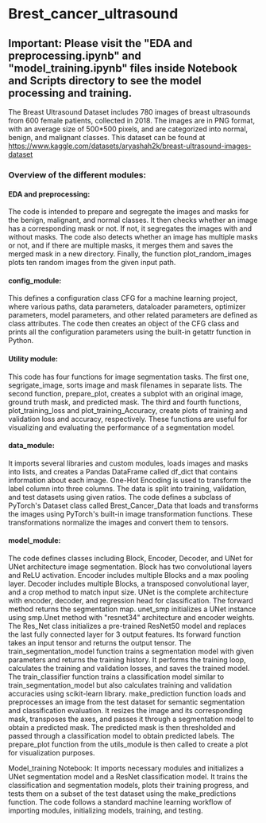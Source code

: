 # Brest_cancer_ultrasound

## Important: Please visit the "EDA and preprocessing.ipynb" and "model_training.ipynb" files inside Notebook and Scripts directory to see the model processing and training.

The Breast Ultrasound Dataset includes 780 images of breast ultrasounds from 600 female patients, collected in 2018. The images are in PNG format, with an average size of 500*500 pixels, and are categorized into normal, benign, and malignant classes.
This dataset can be found at https://www.kaggle.com/datasets/aryashah2k/breast-ultrasound-images-dataset


### Overview of the different modules:

#### EDA and preprocessing: 
The code is intended to prepare and segregate the images and masks for the benign, malignant, and normal classes. It then checks whether an image has a corresponding mask or not. If not, it segregates the images with and without masks. The code also detects whether an image has multiple masks or not, and if there are multiple masks, it merges them and saves the merged mask in a new directory. Finally, the function plot_random_images plots ten random images from the given input path.

#### config_module:
This defines a configuration class CFG for a machine learning project, where various paths, data parameters, dataloader parameters, optimizer parameters, model parameters, and other related parameters are defined as class attributes. The code then creates an object of the CFG class and prints all the configuration parameters using the built-in getattr function in Python.

#### Utility module:
This code has four functions for image segmentation tasks. The first one, segrigate_image, sorts image and mask filenames in separate lists. The second function, prepare_plot, creates a subplot with an original image, ground truth mask, and predicted mask. The third and fourth functions, plot_training_loss and plot_training_Accuracy, create plots of training and validation loss and accuracy, respectively. These functions are useful for visualizing and evaluating the performance of a segmentation model.

#### data_module:
It imports several libraries and custom modules, loads images and masks into lists, and creates a Pandas DataFrame called df_dict that contains information about each image. One-Hot Encoding is used to transform the label column into three columns. The data is split into training, validation, and test datasets using given ratios. The code defines a subclass of PyTorch's Dataset class called Brest_Cancer_Data that loads and transforms the images using PyTorch's built-in image transformation functions. These transformations normalize the images and convert them to tensors.


#### model_module:
The code defines classes including Block, Encoder, Decoder, and UNet for UNet architecture image segmentation. Block has two convolutional layers and ReLU activation. Encoder includes multiple Blocks and a max pooling layer. Decoder includes multiple Blocks, a transposed convolutional layer, and a crop method to match input size. UNet is the complete architecture with encoder, decoder, and regression head for classification. The forward method returns the segmentation map. unet_smp initializes a UNet instance using smp.Unet method with "resnet34" architecture and encoder weights.
The Res_Net class initializes a pre-trained ResNet50 model and replaces the last fully connected layer for 3 output features. Its forward function takes an input tensor and returns the output tensor.
The train_segmentation_model function trains a segmentation model with given parameters and returns the training history. It performs the training loop, calculates the training and validation losses, and saves the trained model.
The train_classifier function trains a classification model similar to train_segmentation_model but also calculates training and validation accuracies using scikit-learn library.
make_prediction function loads and preprocesses an image from the test dataset for semantic segmentation and classification evaluation. It resizes the image and its corresponding mask, transposes the axes, and passes it through a segmentation model to obtain a predicted mask. The predicted mask is then thresholded and passed through a classification model to obtain predicted labels. The prepare_plot function from the utils_module is then called to create a plot for visualization purposes.


Model_training Notebook:
It imports necessary modules and initializes a UNet segmentation model and a ResNet classification model. It trains the classification and segmentation models, plots their training progress, and tests them on a subset of the test dataset using the make_predictions function. The code follows a standard machine learning workflow of importing modules, initializing models, training, and testing.

